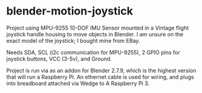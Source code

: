 # blender-motion-joystick
Project using MPU-9255 10-DOF IMU Sensor mounted in a Vintage flight joystick handle housing to move objects in Blender. I am unsure on the exact model of the joystick; I bought mine from EBay. 

Needs SDA, SCL (i2c communication for MPU-9255), 2 GPIO pins for joystick buttons, VCC (3-5v), and Ground.

Project is run via as an addon for Blender 2.7.9, which is the highest version that will run a Raspberry Pi. An ethernet cable is used for wiring, and plugs into breadboard attached via Wedge to A Raspberry Pi 3.
